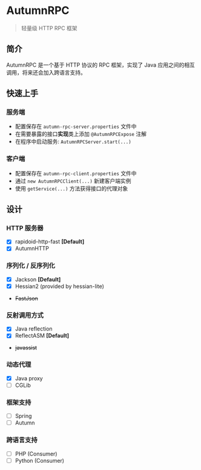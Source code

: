 # AutumnRPC
> 轻量级 HTTP RPC 框架

## 简介
AutumnRPC 是一个基于 HTTP 协议的 RPC 框架，实现了 Java 应用之间的相互调用，将来还会加入跨语言支持。

## 快速上手
### 服务端
- 配置保存在 `autumn-rpc-server.properties` 文件中
- 在需要暴露的接口**实现**类上添加 `@AutumnRPCExpose` 注解
- 在程序中启动服务: `AutumnRPCServer.start(...)`

### 客户端
- 配置保存在 `autumn-rpc-client.properties` 文件中
- 通过 `new AutumnRPCClient(...)` 新建客户端实例
- 使用 `getService(...)` 方法获得接口的代理对象

## 设计
### HTTP 服务器
- [x] rapidoid-http-fast **[Default]**
- [x] AutumnHTTP

### 序列化 / 反序列化
- [x] Jackson **[Default]**
- [x] Hessian2 (provided by hessian-lite)
- ~~FastJson~~

### 反射调用方式
- [x] Java reflection
- [x] ReflectASM **[Default]**
- ~~javassist~~

### 动态代理
- [x] Java proxy
- [ ] CGLib

### 框架支持
- [ ] Spring
- [ ] Autumn

### 跨语言支持
- [ ] PHP (Consumer)
- [ ] Python (Consumer)

